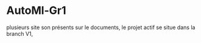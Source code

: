 # AutoMl-Gr1

plusieurs site son présents sur le documents, le projet actif se situe dans la branch V1, 
